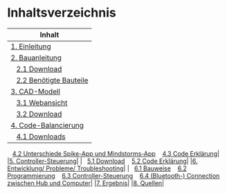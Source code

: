 # Inhaltsverzeichnis

|Inhalt|
|------|
|[1. Einleitung](01-Einleitung.md)|
|[2. Bauanleitung](02-Bauanleitung.md)| 
|&nbsp;&nbsp;&nbsp;[2.1 Download](02-Bauanleitung.md#Download)
&nbsp;&nbsp;&nbsp;[2.2 Benötigte Bauteile](02-Bauanleitung.md#Benötigte-Bauteile)|
|[3. CAD-Modell](03-CAD-Modell.md)|
|&nbsp;&nbsp;&nbsp;[3.1 Webansicht](03-CAD-Modell.md#Webansicht)
&nbsp;&nbsp;&nbsp;[3.2 Download](03-CAD-Modell.md#Download)|
|[4. Code-Balancierung](04-Code_Balancierung.md)|
|&nbsp;&nbsp;&nbsp;[4.1 Downloads](04-Code_Balancierung.md#Downloads)
&nbsp;&nbsp;&nbsp;[4.2 Unterschiede Spike-App und Mindstorms-App](04-Code_Balancierung.md#Unterschiede-Spike-App-und-Mindstorms-App)
&nbsp;&nbsp;&nbsp;[4.3 Code Erklärung](04-Code_Balancierung.md#Code-Erklärung)|
|[5. Controller-Steuerung](05-Controller_Steuerung.md)|
|&nbsp;&nbsp;&nbsp;[5.1 Download](05-Controller_Steuerung.md#Download)
&nbsp;&nbsp;&nbsp;[5.2 Code Erklärung](05-Controller_Steuerung.md#Code-Erklärung)|
|[6. Entwicklung/ Probleme/ Troubleshooting](06-Entwicklung_Probleme_Troubleshooting.md)|
|&nbsp;&nbsp;&nbsp;[6.1 Bauweise](06-Entwicklung_Probleme_Troubleshooting.md#Bauweise)
&nbsp;&nbsp;&nbsp;[6.2 Programmierung](06-Entwicklung_Probleme_Troubleshooting.md#Programmierung)
&nbsp;&nbsp;&nbsp;[6.3 Controller-Steuerung](06-Entwicklung_Probleme_Troubleshooting.md#Controller-Steuerung)
&nbsp;&nbsp;&nbsp;[6.4 (Bluetooth-) Connection zwischen Hub und Computer](06-Entwicklung_Probleme_Troubleshooting.md#Bluetooth-Connection-zwischen-Hub-und-Computer)|
|[7. Ergebnis](07-Ergebnis.md)|
|[8. Quellen](08-Quellen.md)|

